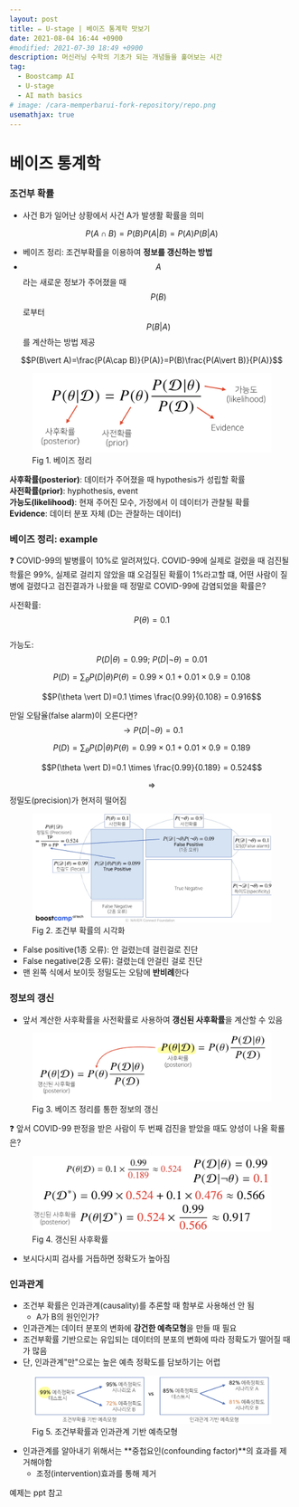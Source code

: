 ```yaml
---
layout: post
title: ✏️ U-stage | 베이즈 통계학 맛보기
date: 2021-08-04 16:44 +0900
#modified: 2021-07-30 18:49 +0900
description: 머신러닝 수학의 기초가 되는 개념들을 훑어보는 시간
tag:
  - Boostcamp AI
  - U-stage
  - AI math basics
# image: /cara-memperbarui-fork-repository/repo.png
usemathjax: true
---
```


# 베이즈 통계학

### 조건부 확률

* 사건 B가 일어난 상황에서 사건 A가 발생활 확률을 의미

$$P(A\cap B)=P(B)P(A\vert B)=P(A)P(B\vert A)$$

* 베이즈 정리: 조건부확률을 이용하여 **정보를 갱신하는 방법**
* $$A$$라는 새로운 정보가 주어졌을 때 $$P(B)$$로부터 $$P(B\vert A)$$를 계산하는 방법 제공

$$P(B\vert A)=\frac{P(A\cap B)}{P(A)}=P(B)\frac{P(A\vert B)}{P(A)}$$

<figure>
<img src="/assets/img/IMG_1207.jpg" alt="베이즈정리">
<figcaption>Fig 1. 베이즈 정리</figcaption>
</figure>

**사후확률(posterior)**: 데이터가 주어졌을 때 hypothesis가 성립할 확률<br>
**사전확률(prior)**: hyphothesis, event<br>
**가능도(likelihood)**: 현재 주어진 모수, 가정에서 이 데이터가 관찰될 확률<br>
**Evidence**: 데이터 분포 자체 (D는 관찰하는 데이터)

### 베이즈 정리: example

❓ COVID-99의 발병률이 10%로 알려져있다. COVID-99에 실제로 걸렸을 때 검진될 학률은 99%, 실제로 걸리지 않았을 떄 오검질된 확률이 1%라고할 떄, 어떤 사람이 질병에 걸렸다고 검진결과가 나왔을 때 정말로 COVID-99에 감염되었을 확률은?

사전확률: $$P(\theta) = 0.1$$<br>
가능도: $$P(D\vert \theta) = 0.99;\ P(D\vert \lnot \theta) = 0.01$$

$$P(D) = \sum_{\theta}P(D\vert\theta)P(\theta)=0.99 \times 0.1 + 0.01 \times 0.9 = 0.108$$

$$P(\theta \vert D)=0.1 \times \frac{0.99}{0.108} = 0.916$$

만일 오탐율(false alarm)이 오른다면? $$\rightarrow P(D\vert \lnot \theta) = 0.1$$

$$P(D) = \sum_{\theta}P(D\vert\theta)P(\theta)=0.99 \times 0.1 + 0.01 \times 0.9 = 0.189$$

$$P(\theta \vert D)=0.1 \times \frac{0.99}{0.189} = 0.524$$

$$\Rightarrow$$ 정밀도(precision)가 현저히 떨어짐

<figure>
<img src="/assets/img/IMG_1208.jpg" alt="조건부 시각화">
<figcaption>Fig 2. 조건부 확률의 시각화</figcaption>
</figure>

* False positive(1종 오류): 안 걸렸는데 걸린걸로 진단
* False negative(2종 오류): 걸렸는데 안걸린 걸로 진단
* 맨 왼쪽 식에서 보이듯 정밀도는 오탐에 **반비례**한다

### 정보의 갱신

* 앞서 계산한 사후확률을 사전확률로 사용하여 **갱신된 사후확률**을 계산할 수 있음

<figure>
<img src="/assets/img/IMG_1209.jpg" alt="베이즈정리 정보갱신">
<figcaption>Fig 3. 베이즈 정리를 통한 정보의 갱신</figcaption>
</figure>

❓ 앞서 COVID-99 판정을 받은 사람이 두 번째 검진을 받았을 때도 양성이 나올 확룔은?

<figure>
<img src="/assets/img/IMG_1210.jpg" alt="갱신된 후 결과" width="500">
<figcaption>Fig 4. 갱신된 사후확률</figcaption>
</figure>

* 보시다시피 검사를 거듭하면 정확도가 높아짐

### 인과관계

* 조건부 확률은 인과관계(causality)를 추론할 때 함부로 사용해선 안 됨
    * A가 B의 원인인가?
* 인과관계는 데이터 분포의 변화에 **강건한 예측모형**을 만들 때 필요
* 조건부확률 기반으로는 유입되는 데이터의 분포의 변화에 따라 정확도가 떨어질 때가 많음
* 단, 인과관계"만"으로는 높은 예측 정확도를 담보하기는 어렵

<figure>
<img src="/assets/img/IMG_1211.jpg" alt="인과관계적용" width="500">
<figcaption>Fig 5. 조건부확률과 인과관계 기반 예측모형</figcaption>
</figure>

* 인과관계를 알아내기 위해서는 **중첩요인(confounding factor)**의 효과를 제거해야함
    * 조정(intervention)효과를 통해 제거

예제는 ppt 참고
